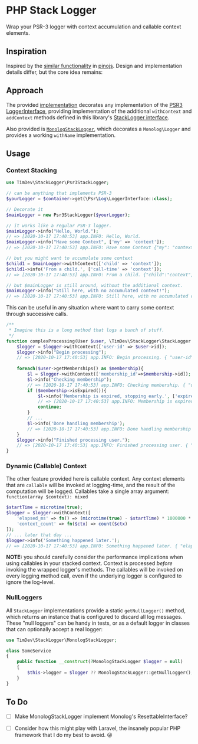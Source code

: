 # PHP Stack Logger

Wrap your PSR-3 logger with context accumulation and callable context elements.

## Inspiration

Inspired by the [similar functionality] in [pinojs]. Design and implementation 
details differ, but the core idea remains: 

## Approach

The provided [implementation](src/Psr3StackLogger.php) decorates any
implementation of the [PSR3 LoggerInterface], providing implementation of the
additional `withContext` and `addContext` methods defined in this library's
[StackLogger interface](src/StackLogger.php).

Also provided is [`MonologStackLogger`](src/MonologStackLogger.php), which
decorates a `Monolog\Logger` and provides a working `withName` implementation.

## Usage

### Context Stacking

```php
use TimDev\StackLogger\Psr3StackLogger;

// can be anything that implements PSR-3
$yourLogger = $container->get(\Psr\Log\LoggerInterface::class);

// Decorate it 
$mainLogger = new Psr3StackLogger($yourLogger);

// it works like a regular PSR-3 logger.
$mainLogger->info("Hello, World.");
// => [2020-10-17 17:40:53] app.INFO: Hello, World.
$mainLogger->info("Have some Context", ['my' => 'context']);
// => [2020-10-17 17:40:53] app.INFO: Have some Context {"my": "context"}

// but you might want to accumulate some context
$child1 = $mainLogger->withContext(['child' => 'context']);
$child1->info('From a child.', ['call-time' => 'context']);
// => [2020-10-17 17:40:53] app.INFO: From a child. {"child":"context","call-time":"context"}

// but $mainLogger is still around, without the additional context.
$mainLogger->info("Still here, with no accumulated context!");
// => [2020-10-17 17:40:53] app.INFO: Still here, with no accumulated context!
```

This can be useful in any situation where want to carry some context through 
successive calls.

```php
/**
 * Imagine this is a long method that logs a bunch of stuff.
 */
function complexProcessing(User $user, \TimDev\StackLogger\StackLogger $logger){
    $logger = $logger->withContext(['user-id' => $user->id]);
    $logger->info("Begin processing");
    // => [2020-10-17 17:40:53] app.INFO: Begin processing. { "user-id": 123 }
    
    foreach($user->getMemberships() as $membership){
        $l = $logger->withContext(['membership_id'=>$membership->id]);
        $l->info("Checking membership");
        // => [2020-10-17 17:40:53] app.INFO: Checking membership. { "user-id": 123, 'membership-id' => 1001 }
        if ($membership->isExpired()){
            $l->info('Membership is expired, stopping early.', ['expired-at' => $membership->expiredAt]);
            // => [2020-10-17 17:40:53] app.INFO: Membership is expired, stopping early. { "user-id": 123, "membership-id" => 1001, "expired-at": "2020-06-30T12:00:00Z' }
            continue;
        }
        // ...
        $l->info('Done handling membership');        
        // => [2020-10-17 17:40:53] app.INFO: Done handling membership { "user-id": 123, 'membership-id' => 1001 }
    }
    $logger->info("Finished processing user.");
    // => [2020-10-17 17:40:53] app.INFO: Finished processing user. { "user-id": 123 }
}
```

### Dynamic (Callable) Context

The other feature provided here is callable context. Any context elements that 
are `callable` will be invoked at logging-time, and the result of the 
computation will be logged. Callables take a single array argument: 
`function(array $context): mixed`

```php
$startTime = microtime(true);
$logger = $logger->withContext([    
    'elapsed_ms' => fn() => (microtime(true) - $startTime) * 1000000 * 1000,
    'context_count' => fn($ctx) => count($ctx)
]);
// ... later that day ...
$logger->info('Something happened later.');
// => [2020-10-17 17:40:53] app.INFO: Something happened later. { "elapsed_ms": 1523, "context_count": 2 }
```

**NOTE:** you should carefully consider the performance implications when using
callables in your stacked context. Context is processed *before* invoking the
wrapped logger's methods. The callables will be invoked on every logging method
call, even if the underlying logger is configured to ignore the log-level.

### NullLoggers

All `StackLogger` implementations provide a static `getNullLogger()` method,
which returns an instance that is configured to discard all log messages. These
"null loggers" can be handy in tests, or as a default logger in classes that
can optionally accept a real logger:

```php
use TimDev\StackLogger\MonologStackLogger;

class SomeService 
{
    public function __construct(?MonologStackLogger $logger = null)
    {
        $this->logger = $logger ?? MonologStackLogger::getNullLogger();
    }
}
```

## To Do

- [ ] Make MonologStackLogger implement Monolog's ResettableInterface? 
- [ ] Consider how this might play with Laravel, the insanely popular PHP 
      framework that I do my best to avoid. 😜


[similar functionality]: https://getpino.io/#/docs/child-loggers
[pinojs]: https://github.com/pinojs/pino
[PSR3 LoggerInterface]: https://www.php-fig.org/psr/psr-3/
[monolog]: https://github.com/Seldaek/monolog
[addRecord]: https://github.com/Seldaek/monolog/blob/a54cd1f1782f62714e4d28651224316bb5540e08/src/Monolog/Logger.php#L278-L336
[withName]: https://github.com/Seldaek/monolog/blob/a54cd1f1782f62714e4d28651224316bb5540e08/src/Monolog/Logger.php#L163-L172
